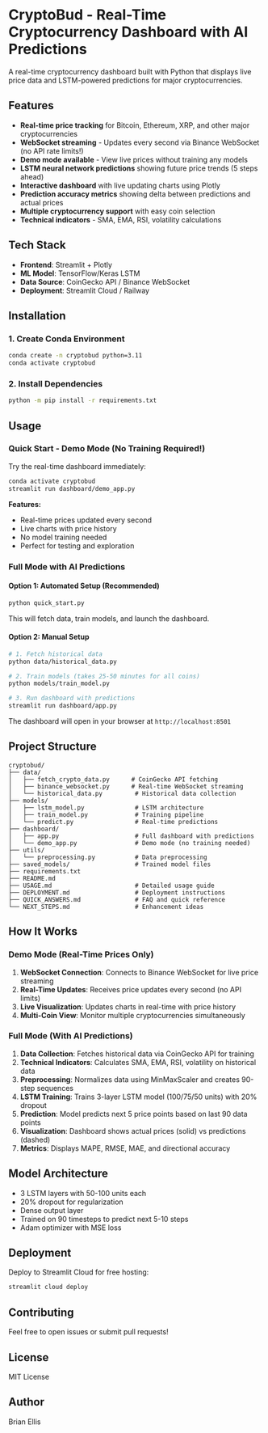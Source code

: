 # CryptoBud - Real-Time Cryptocurrency Dashboard with AI Predictions

A real-time cryptocurrency dashboard built with Python that displays live price data and LSTM-powered predictions for major cryptocurrencies.

## Features

- **Real-time price tracking** for Bitcoin, Ethereum, XRP, and other major cryptocurrencies
- **WebSocket streaming** - Updates every second via Binance WebSocket (no API rate limits!)
- **Demo mode available** - View live prices without training any models
- **LSTM neural network predictions** showing future price trends (5 steps ahead)
- **Interactive dashboard** with live updating charts using Plotly
- **Prediction accuracy metrics** showing delta between predictions and actual prices
- **Multiple cryptocurrency support** with easy coin selection
- **Technical indicators** - SMA, EMA, RSI, volatility calculations

## Tech Stack

- **Frontend**: Streamlit + Plotly
- **ML Model**: TensorFlow/Keras LSTM
- **Data Source**: CoinGecko API / Binance WebSocket
- **Deployment**: Streamlit Cloud / Railway

## Installation

### 1. Create Conda Environment

```bash
conda create -n cryptobud python=3.11
conda activate cryptobud
```

### 2. Install Dependencies

```bash
python -m pip install -r requirements.txt
```

## Usage

### Quick Start - Demo Mode (No Training Required!)

Try the real-time dashboard immediately:

```bash
conda activate cryptobud
streamlit run dashboard/demo_app.py
```

**Features:**
- Real-time prices updated every second
- Live charts with price history
- No model training needed
- Perfect for testing and exploration

### Full Mode with AI Predictions

#### Option 1: Automated Setup (Recommended)

```bash
python quick_start.py
```

This will fetch data, train models, and launch the dashboard.

#### Option 2: Manual Setup

```bash
# 1. Fetch historical data
python data/historical_data.py

# 2. Train models (takes 25-50 minutes for all coins)
python models/train_model.py

# 3. Run dashboard with predictions
streamlit run dashboard/app.py
```

The dashboard will open in your browser at `http://localhost:8501`

## Project Structure

```
cryptobud/
├── data/
│   ├── fetch_crypto_data.py      # CoinGecko API fetching
│   ├── binance_websocket.py      # Real-time WebSocket streaming
│   └── historical_data.py         # Historical data collection
├── models/
│   ├── lstm_model.py              # LSTM architecture
│   ├── train_model.py             # Training pipeline
│   └── predict.py                 # Real-time predictions
├── dashboard/
│   ├── app.py                     # Full dashboard with predictions
│   └── demo_app.py                # Demo mode (no training needed)
├── utils/
│   └── preprocessing.py           # Data preprocessing
├── saved_models/                  # Trained model files
├── requirements.txt
├── README.md
├── USAGE.md                       # Detailed usage guide
├── DEPLOYMENT.md                  # Deployment instructions
├── QUICK_ANSWERS.md               # FAQ and quick reference
└── NEXT_STEPS.md                  # Enhancement ideas
```

## How It Works

### Demo Mode (Real-Time Prices Only)
1. **WebSocket Connection**: Connects to Binance WebSocket for live price streaming
2. **Real-Time Updates**: Receives price updates every second (no API limits)
3. **Live Visualization**: Updates charts in real-time with price history
4. **Multi-Coin View**: Monitor multiple cryptocurrencies simultaneously

### Full Mode (With AI Predictions)
1. **Data Collection**: Fetches historical data via CoinGecko API for training
2. **Technical Indicators**: Calculates SMA, EMA, RSI, volatility on historical data
3. **Preprocessing**: Normalizes data using MinMaxScaler and creates 90-step sequences
4. **LSTM Training**: Trains 3-layer LSTM model (100/75/50 units) with 20% dropout
5. **Prediction**: Model predicts next 5 price points based on last 90 data points
6. **Visualization**: Dashboard shows actual prices (solid) vs predictions (dashed)
7. **Metrics**: Displays MAPE, RMSE, MAE, and directional accuracy

## Model Architecture

- 3 LSTM layers with 50-100 units each
- 20% dropout for regularization
- Dense output layer
- Trained on 90 timesteps to predict next 5-10 steps
- Adam optimizer with MSE loss

## Deployment

Deploy to Streamlit Cloud for free hosting:

```bash
streamlit cloud deploy
```

## Contributing

Feel free to open issues or submit pull requests!

## License

MIT License

## Author

Brian Ellis
